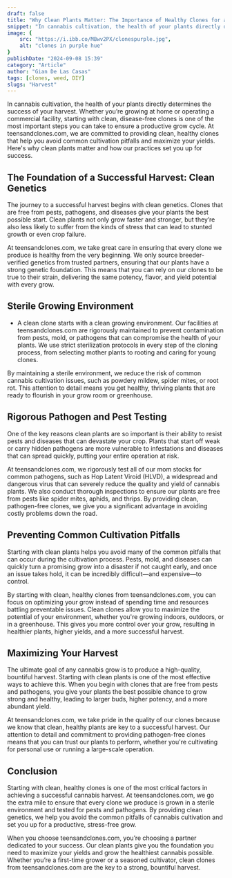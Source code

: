 ```yaml
---
draft: false
title: "Why Clean Plants Matter: The Importance of Healthy Clones for a Successful Harvest"
snippet: "In cannabis cultivation, the health of your plants directly determines the success of your harvest. Whether you’re growing at home or operating a commercial facility, starting with clean, disease-free clones is one of the most important steps you can take to ensure a productive grow cycle."
image: {
    src: "https://i.ibb.co/MBwv2PX/clonespurple.jpg",
    alt: "clones in purple hue"
}
publishDate: "2024-09-08 15:39"
category: "Article"
author: "Gian De Las Casas"
tags: [clones, weed, DIY]
slugs: "Harvest"
---
```


In cannabis cultivation, the health of your plants directly determines the success of your harvest. Whether you’re growing at home or operating a commercial facility, starting with clean, disease-free clones is one of the most important steps you can take to ensure a productive grow cycle. At teensandclones.com, we are committed to providing clean, healthy clones that help you avoid common cultivation pitfalls and maximize your yields. Here's why clean plants matter and how our practices set you up for success.

## The Foundation of a Successful Harvest: Clean Genetics

The journey to a successful harvest begins with clean genetics. Clones that are free from pests, pathogens, and diseases give your plants the best possible start. Clean plants not only grow faster and stronger, but they’re also less likely to suffer from the kinds of stress that can lead to stunted growth or even crop failure.

At teensandclones.com, we take great care in ensuring that every clone we produce is healthy from the very beginning. We only source breeder-verified genetics from trusted partners, ensuring that our plants have a strong genetic foundation. This means that you can rely on our clones to be true to their strain, delivering the same potency, flavor, and yield potential with every grow.

## Sterile Growing Environment

- A clean clone starts with a clean growing environment. Our facilities at teensandclones.com are rigorously maintained to prevent contamination from pests, mold, or pathogens that can compromise the health of your plants. We use strict sterilization protocols in every step of the cloning process, from selecting mother plants to rooting and caring for young clones.

By maintaining a sterile environment, we reduce the risk of common cannabis cultivation issues, such as powdery mildew, spider mites, or root rot. This attention to detail means you get healthy, thriving plants that are ready to flourish in your grow room or greenhouse.

## Rigorous Pathogen and Pest Testing

One of the key reasons clean plants are so important is their ability to resist pests and diseases that can devastate your crop. Plants that start off weak or carry hidden pathogens are more vulnerable to infestations and diseases that can spread quickly, putting your entire operation at risk.

At teensandclones.com, we rigorously test all of our mom stocks for common pathogens, such as Hop Latent Viroid (HLVD), a widespread and dangerous virus that can severely reduce the quality and yield of cannabis plants. We also conduct thorough inspections to ensure our plants are free from pests like spider mites, aphids, and thrips. By providing clean, pathogen-free clones, we give you a significant advantage in avoiding costly problems down the road.

## Preventing Common Cultivation Pitfalls

Starting with clean plants helps you avoid many of the common pitfalls that can occur during the cultivation process. Pests, mold, and diseases can quickly turn a promising grow into a disaster if not caught early, and once an issue takes hold, it can be incredibly difficult—and expensive—to control.

By starting with clean, healthy clones from teensandclones.com, you can focus on optimizing your grow instead of spending time and resources battling preventable issues. Clean clones allow you to maximize the potential of your environment, whether you're growing indoors, outdoors, or in a greenhouse. This gives you more control over your grow, resulting in healthier plants, higher yields, and a more successful harvest.

## Maximizing Your Harvest

The ultimate goal of any cannabis grow is to produce a high-quality, bountiful harvest. Starting with clean plants is one of the most effective ways to achieve this. When you begin with clones that are free from pests and pathogens, you give your plants the best possible chance to grow strong and healthy, leading to larger buds, higher potency, and a more abundant yield.

At teensandclones.com, we take pride in the quality of our clones because we know that clean, healthy plants are key to a successful harvest. Our attention to detail and commitment to providing pathogen-free clones means that you can trust our plants to perform, whether you're cultivating for personal use or running a large-scale operation.

## Conclusion

Starting with clean, healthy clones is one of the most critical factors in achieving a successful cannabis harvest. At teensandclones.com, we go the extra mile to ensure that every clone we produce is grown in a sterile environment and tested for pests and pathogens. By providing clean genetics, we help you avoid the common pitfalls of cannabis cultivation and set you up for a productive, stress-free grow.

When you choose teensandclones.com, you’re choosing a partner dedicated to your success. Our clean plants give you the foundation you need to maximize your yields and grow the healthiest cannabis possible. Whether you’re a first-time grower or a seasoned cultivator, clean clones from teensandclones.com are the key to a strong, bountiful harvest.
